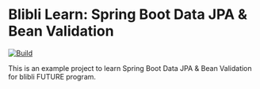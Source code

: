 # Blibli Learn: Spring Boot Data JPA & Bean Validation
[![Build](https://github.com/SuprayanY/blibli-learn-spring-jpa-and-validation/actions/workflows/build.yaml/badge.svg)](https://github.com/SuprayanY/blibli-learn-spring-jpa-and-validation/actions/workflows/build.yaml)

This is an example project to learn Spring Boot Data JPA & Bean Validation for blibli FUTURE program.
